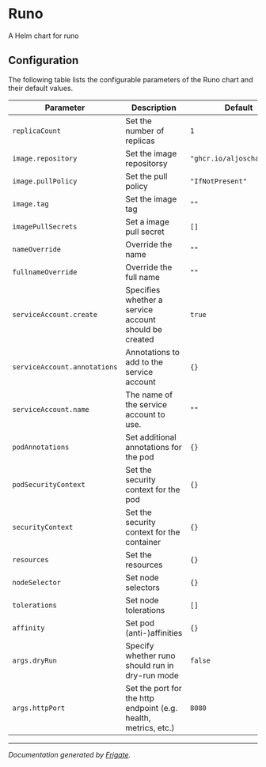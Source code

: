 
Runo
===========

A Helm chart for runo


## Configuration

The following table lists the configurable parameters of the Runo chart and their default values.

| Parameter                | Description             | Default        |
| ------------------------ | ----------------------- | -------------- |
| `replicaCount` | Set the number of replicas | `1` |
| `image.repository` | Set the image repositorsy | `"ghcr.io/aljoschap/runo"` |
| `image.pullPolicy` | Set the pull policy | `"IfNotPresent"` |
| `image.tag` | Set the image tag | `""` |
| `imagePullSecrets` | Set a image pull secret | `[]` |
| `nameOverride` | Override the name | `""` |
| `fullnameOverride` | Override the full name | `""` |
| `serviceAccount.create` | Specifies whether a service account should be created | `true` |
| `serviceAccount.annotations` | Annotations to add to the service account | `{}` |
| `serviceAccount.name` | The name of the service account to use. | `""` |
| `podAnnotations` | Set additional annotations for the pod | `{}` |
| `podSecurityContext` | Set the security context for the pod | `{}` |
| `securityContext` | Set the security context for the container | `{}` |
| `resources` | Set the resources | `{}` |
| `nodeSelector` | Set node selectors | `{}` |
| `tolerations` | Set node tolerations | `[]` |
| `affinity` | Set pod (anti-)affinities | `{}` |
| `args.dryRun` | Specify whether runo should run in dry-run mode | `false` |
| `args.httpPort` | Set the port for the http endpoint (e.g. health, metrics, etc.) | `8080` |



---
_Documentation generated by [Frigate](https://frigate.readthedocs.io)._

